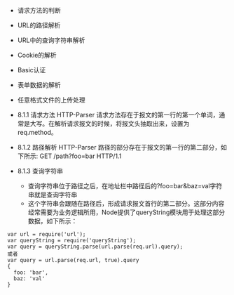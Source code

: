 - 请求方法的判断
- URL的路径解析
- URL中的查询字符串解析
- Cookie的解析
- Basic认证
- 表单数据的解析
- 任意格式文件的上传处理

- 8.1.1 请求方法
HTTP-Parser 请求方法存在于报文的第一行的第一个单词，通常是大写。在解析请求报文的时候，将报文头抽取出来，设置为req.method。
- 8.1.2 路径解析
HTTP-Parser 路径的部分存在于报文的第一行的第二部分，如下所示:
GET /path?foo=bar HTTP/1.1
- 8.1.3 查询字符串
  - 查询字符串位于路径之后，在地址栏中路径后的?foo=bar&baz=val字符串就是查询字符串
  - 这个字符串会跟随在路径后，形成请求报文首行的第二部分。这部分内容经常需要为业务逻辑所用，Node提供了queryString模块用于处理这部分数据，如下所示：
```
var url = require('url');
var queryString = require('queryString');
var query = queryString.parse(url.parse(req.url).query);
或者
var query = url.parse(req.url, true).query
{
  foo: 'bar',
  baz: 'val'
}
```